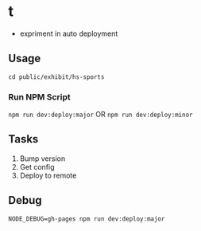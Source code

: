 # t
* expriment in auto deployment

## Usage
`cd public/exhibit/hs-sports`

### Run NPM Script
`npm run dev:deploy:major`
OR
`npm run dev:deploy:minor`

## Tasks
1) Bump version
2) Get config
3) Deploy to remote

## Debug
`NODE_DEBUG=gh-pages npm run dev:deploy:major`
